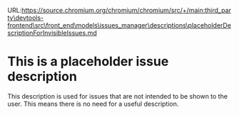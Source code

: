 URL:https://source.chromium.org/chromium/chromium/src/+/main:third_party\devtools-frontend\src\front_end\models\issues_manager\descriptions\placeholderDescriptionForInvisibleIssues.md
# This is a placeholder issue description

This description is used for issues that are not intended to be shown to the user. This means there is no need for a useful description.